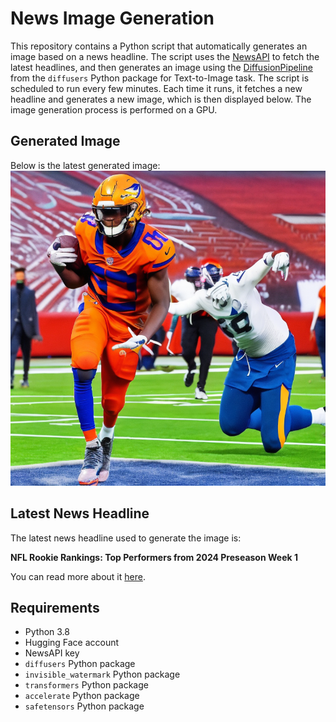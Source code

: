 # News Image Generation
This repository contains a Python script that automatically generates an image based on a news headline. The script uses the [NewsAPI](https://newsapi.org/) to fetch the latest headlines, and then generates an image using the [DiffusionPipeline](https://github.com/huggingface/diffusers) from the `diffusers` Python package for Text-to-Image task.
The script is scheduled to run every few minutes. Each time it runs, it fetches a new headline and generates a new image, which is then displayed below. The image generation process is performed on a GPU.

## Generated Image
Below is the latest generated image:
![Generated Image](image.png)

## Latest News Headline
The latest news headline used to generate the image is:

**NFL Rookie Rankings: Top Performers from 2024 Preseason Week 1**

You can read more about it [here](https://news.google.com/rss/articles/CBMirwFBVV95cUxQR0xFbGVKNWNRUk5Zbm82TkJIZHBQcDl6bkNhb1NUNWZ5dWlQWHpPTkx1R0dCVjB0WGFCRkZkNjlMbFBqSDJvMVJkNGJaUUJFd1BJZ0llczlib3V5SjZtSU9RLWtzdTVIak5pMGtEbE5MSTFDVk5CdGpiUnhMcjJ4aGVRQ3lYamY3QVF6WmpkMG92WVhFdHBzZGd3eXFqUmdkVkFsZDVrUEFrTkRONGZz0gG_AUFVX3lxTFBfVjI2TDN5VXVsNU8tZHZPT0YtR05ZcGVJLWcxRDRUeGpGWTNIZ3M0UjJlTnhZU1hsSWpjczdiT3QtN0hQRTJqMnM1VjVzcGtJYVp2U3lQSDQxZE9vbm90RkYwbjllbkJqWXoxVkV6MTZubVFhc01ENXdYNEh4RFRRSUtLNk1Mb1d3UExsMlhjY0N5ZkktR3pJcXk2UzZNMmpnNUloYjktOGJyLUlyck5wcXRBN0w2Z1FYSXVMTDZr?oc=5).

## Requirements
- Python 3.8
- Hugging Face account
- NewsAPI key
- `diffusers` Python package
- `invisible_watermark` Python package
- `transformers` Python package
- `accelerate` Python package
- `safetensors` Python package
